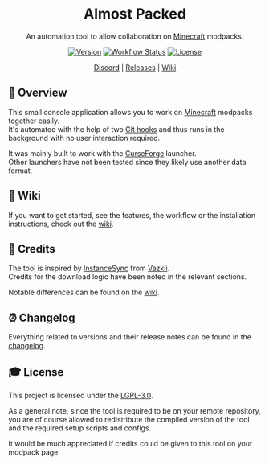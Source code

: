 <div align="center">
<h1>Almost Packed</h1>

An automation tool to allow collaboration on [Minecraft] modpacks.

[![Version][version_badge]][version_link]
[![Workflow Status][workflow_status_badge]][workflow_status_link]
[![License][license_badge]][license]

[Discord] | [Releases] | [Wiki]

</div>

## **📑 Overview**
This small console application allows you to work on [Minecraft] modpacks together easily.<br>
It's automated with the help of two [Git hooks] and thus runs in the background with no user interaction required.

It was mainly built to work with the [CurseForge] launcher.<br>
Other launchers have not been tested since they likely use another data format.


## **📖 Wiki**
If you want to get started, see the features, the workflow or the installation instructions,
check out the [wiki].


## **💚 Credits**
The tool is inspired by [InstanceSync] from [Vazkii].<br>
Credits for the download logic have been noted in the relevant sections.

Notable differences can be found on the [wiki][notable changes].


## **⏰ Changelog**
Everything related to versions and their release notes can be found in the [changelog].


## **🎓 License**
This project is licensed under the [LGPL-3.0][license].

As a general note, since the tool is required to be on your remote repository,
you are of course allowed to redistribute the compiled version of the tool and
the required setup scripts and configs.

It would be much appreciated if credits could be given to this tool on your
modpack page.


<!-- Badges -->
[version_badge]: https://img.shields.io/github/v/release/AlmostReliable/almostpacked?include_prereleases&style=flat-square
[version_link]: https://github.com/AlmostReliable/almostpacked/releases/latest
[workflow_status_badge]: https://img.shields.io/github/workflow/status/AlmostReliable/almostpacked/Build?style=flat-square
[workflow_status_link]: https://github.com/AlmostReliable/almostpacked/actions
[license_badge]: https://img.shields.io/github/license/AlmostReliable/almostpacked?style=flat-square

<!-- Links -->
[minecraft]: https://www.minecraft.net/
[discord]: https://discord.com/invite/ThFnwZCyYY
[releases]: https://github.com/AlmostReliable/almostpacked/releases
[wiki]: https://github.com/AlmostReliable/almostpacked/wiki
[git hooks]: https://git-scm.com/book/en/v2/Customizing-Git-Git-Hooks
[curseforge]: https://download.curseforge.com/
[instancesync]: https://github.com/Vazkii/InstanceSync
[vazkii]: https://github.com/Vazkii
[notable changes]: https://github.com/AlmostReliable/almostpacked/wiki/Explanation#instancesync-vs-almostpacked
[changelog]: CHANGELOG.md
[license]: LICENSE
